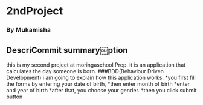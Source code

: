 # 2ndProject
### By Mukamisha
## DescriCommit summary￼ption
this is my second project at moringaschool Prep. it is an application that calculates the day someone is born.
###BDD(Behaviour Driven Development)
i am going to explain how this application works:
*you first fill the forms by entering your date of birth,
*then enter month of birth 
*enter and year of birth
*after that, you choose your gender.
*then you click submit button
